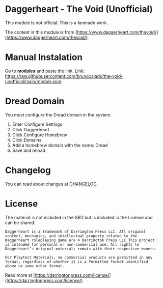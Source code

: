 # Daggerheart - The Void (Unofficial)
This module is not official. This is a fanmade work.

The content in this module is from [https://www.daggerheart.com/thevoid/](https://www.daggerheart.com/thevoid/).

# Manual Instalation
Go to **modules** and paste the link. 
Link: https://raw.githubusercontent.com/brunocalado/the-void-unofficial/main/module.json

# Dread Domain
You must configure the Dread domain in the system.
1. Enter Configure Settings
2. Click Daggerheart
3. Click Configure Homebrew
4. Click Domains.
5. Add a homebrew domain with the name: Dread
6. Save and reload.

# Changelog
You can read about changes at [CHANGELOG](CHANGELOG.md)

# License
The material is not included in the SRD but is included in the License and can be shared. 
```
Daggerheart is a trademark of Darrington Press LLC. All original content, mechanics, and intellectual property related to the Daggerheart roleplaying game are © Darrington Press LLC.This project is intended for personal or non-commercial use. All rights to Daggerheart’s original materials remain with their respective owners.
```

```
For Playtest Materials, no commercial products are permitted in any format, regardless of whether it is a Permitted Format identified above or some other format.
```
Read more at [https://darringtonpress.com/license/](https://darringtonpress.com/license/)